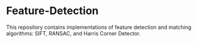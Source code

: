 # Feature-Detection
This repository contains implementations of feature detection and matching algorithms: SIFT, RANSAC, and Harris Corner Detector.
